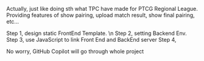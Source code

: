 Actually, just like doing sth what TPC have made for PTCG Regional League.
Providing features of show pairing, upload match result, show final pairing, etc...

Step 1, design static FrontEnd Template. \n
Step 2, setting Backend Env. 
Step 3, use JavaScript to link Front End and BackEnd server
Step 4, 

No worry, GitHub Copilot will go through whole project

